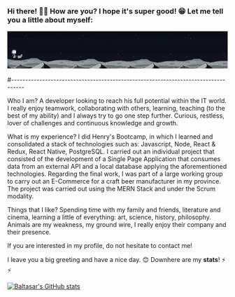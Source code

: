 ### Hi there! 🙋‍♂️ How are you? I hope it's super good! 😁 Let me tell you a little about myself:

<!--
**Baltaguirre/Baltaguirre** is a ✨ _special_ ✨ repository because its `README.md` (this file) appears on your GitHub profile.

Here are some ideas to get you started:

- 🔭 I’m currently working on ...
- 🌱 I’m currently learning ...
- 👯 I’m looking to collaborate on ...
- 🤔 I’m looking for help with ...
- 💬 Ask me about ...
- 📫 How to reach me: ...
- 😄 Pronouns: ...
- ⚡ Fun fact: ...
-->
  ![GitHub Logo](https://github.com/Baltaguirre/Baltaguirre/blob/main/utils/pixil-gif-drawing%20FINAL.gif?raw=true)

#----------------------------------------------------------------------------------                        
 

Who I am? 
A developer looking to reach his full potential within the IT world. I really enjoy teamwork, collaborating with others, learning, teaching (to the best of my ability) and I always try to go one step further. Curious, restless, lover of challenges and continuous knowledge and growth. 

What is my experience? 
I did Henry's Bootcamp, in which I learned and consolidated a stack of technologies such as: Javascript, Node, React & Redux, React Native, PostgreSQL. I carried out an individual project that consisted of the development of a Single Page Application that consumes data from an external API and a local database applying the aforementioned technologies. 
Regarding the final work, I was part of a large working group to carry out an E-Commerce for a craft beer manufacturer in my province. The project was carried out using the MERN Stack and under the Scrum modality. 


Things that I like? Spending time with my family and friends, literature and cinema, learning a little of everything: art, science, history, philosophy. Animals are my weakness, my ground wire, I really enjoy their company and their presence. 

If you are interested in my profile, do not hesitate to contact me! 

I leave you a big greeting and have a nice day. 😊
Downhere are my **stats**! ⚡ ⚡ 


[![Baltasar's GitHub stats](https://github-readme-stats.vercel.app/api?username=baltaguirre&show_icons=true&count_private=true&theme=dark)](https://github.com/baltaguirre/github-readme-stats)


